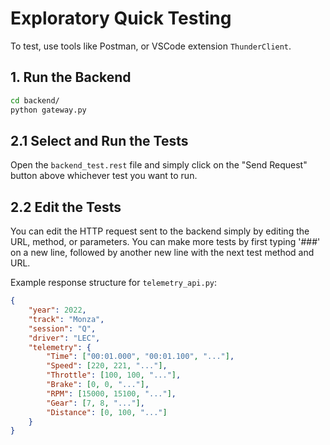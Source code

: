 # Exploratory Quick Testing
To test, use tools like Postman, or VSCode extension `ThunderClient`.
## 1. Run the Backend
```bash
cd backend/
python gateway.py
``` 
## 2.1 Select and Run the Tests
Open the `backend_test.rest` file and simply click on the "Send Request" button above whichever test you want to run.

## 2.2 Edit the Tests
You can edit the HTTP request sent to the backend simply by editing the URL, method, or parameters. You can make more tests by first typing '###' on a new line, followed by another new line with the next test method and URL.

Example response structure for `telemetry_api.py`:
```json
{
    "year": 2022,
    "track": "Monza",
    "session": "Q",
    "driver": "LEC",
    "telemetry": {
        "Time": ["00:01.000", "00:01.100", "..."],
        "Speed": [220, 221, "..."],
        "Throttle": [100, 100, "..."],
        "Brake": [0, 0, "..."],
        "RPM": [15000, 15100, "..."],
        "Gear": [7, 8, "..."],
        "Distance": [0, 100, "..."]
    }
}
```
